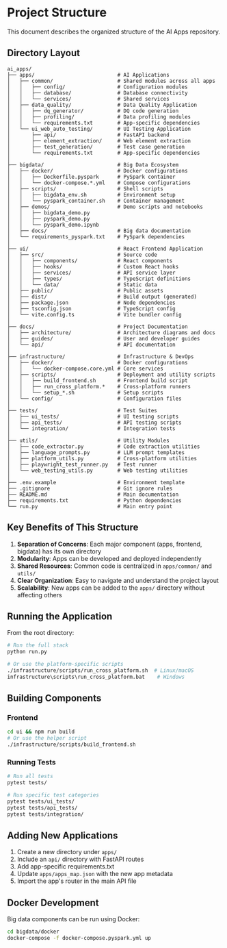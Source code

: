 # Project Structure

This document describes the organized structure of the AI Apps repository.

## Directory Layout

```
ai_apps/
├── apps/                           # AI Applications
│   ├── common/                     # Shared modules across all apps
│   │   ├── config/                 # Configuration modules
│   │   ├── database/               # Database connectivity
│   │   └── services/               # Shared services
│   ├── data_quality/               # Data Quality Application
│   │   ├── dq_generator/           # DQ code generation
│   │   ├── profiling/              # Data profiling modules
│   │   └── requirements.txt        # App-specific dependencies
│   └── ui_web_auto_testing/        # UI Testing Application
│       ├── api/                    # FastAPI backend
│       ├── element_extraction/     # Web element extraction
│       ├── test_generation/        # Test case generation
│       └── requirements.txt        # App-specific dependencies
│
├── bigdata/                        # Big Data Ecosystem
│   ├── docker/                     # Docker configurations
│   │   ├── Dockerfile.pyspark      # PySpark container
│   │   └── docker-compose.*.yml    # Compose configurations
│   ├── scripts/                    # Shell scripts
│   │   ├── bigdata_env.sh          # Environment setup
│   │   └── pyspark_container.sh    # Container management
│   ├── demos/                      # Demo scripts and notebooks
│   │   ├── bigdata_demo.py
│   │   ├── pyspark_demo.py
│   │   └── pyspark_demo.ipynb
│   ├── docs/                       # Big data documentation
│   └── requirements_pyspark.txt    # PySpark dependencies
│
├── ui/                             # React Frontend Application
│   ├── src/                        # Source code
│   │   ├── components/             # React components
│   │   ├── hooks/                  # Custom React hooks
│   │   ├── services/               # API service layer
│   │   ├── types/                  # TypeScript definitions
│   │   └── data/                   # Static data
│   ├── public/                     # Public assets
│   ├── dist/                       # Build output (generated)
│   ├── package.json                # Node dependencies
│   ├── tsconfig.json               # TypeScript config
│   └── vite.config.ts              # Vite bundler config
│
├── docs/                           # Project Documentation
│   ├── architecture/               # Architecture diagrams and docs
│   ├── guides/                     # User and developer guides
│   └── api/                        # API documentation
│
├── infrastructure/                 # Infrastructure & DevOps
│   ├── docker/                     # Docker configurations
│   │   └── docker-compose.core.yml # Core services
│   ├── scripts/                    # Deployment and utility scripts
│   │   ├── build_frontend.sh       # Frontend build script
│   │   ├── run_cross_platform.*    # Cross-platform runners
│   │   └── setup_*.sh              # Setup scripts
│   └── config/                     # Configuration files
│
├── tests/                          # Test Suites
│   ├── ui_tests/                   # UI testing scripts
│   ├── api_tests/                  # API testing scripts
│   └── integration/                # Integration tests
│
├── utils/                          # Utility Modules
│   ├── code_extractor.py           # Code extraction utilities
│   ├── language_prompts.py         # LLM prompt templates
│   ├── platform_utils.py           # Cross-platform utilities
│   ├── playwright_test_runner.py   # Test runner
│   └── web_testing_utils.py        # Web testing utilities
│
├── .env.example                    # Environment template
├── .gitignore                      # Git ignore rules
├── README.md                       # Main documentation
├── requirements.txt                # Python dependencies
└── run.py                          # Main entry point
```

## Key Benefits of This Structure

1. **Separation of Concerns**: Each major component (apps, frontend, bigdata) has its own directory
2. **Modularity**: Apps can be developed and deployed independently
3. **Shared Resources**: Common code is centralized in `apps/common/` and `utils/`
4. **Clear Organization**: Easy to navigate and understand the project layout
5. **Scalability**: New apps can be added to the `apps/` directory without affecting others

## Running the Application

From the root directory:

```bash
# Run the full stack
python run.py

# Or use the platform-specific scripts
./infrastructure/scripts/run_cross_platform.sh  # Linux/macOS
infrastructure\scripts\run_cross_platform.bat    # Windows
```

## Building Components

### Frontend
```bash
cd ui && npm run build
# Or use the helper script
./infrastructure/scripts/build_frontend.sh
```

### Running Tests
```bash
# Run all tests
pytest tests/

# Run specific test categories
pytest tests/ui_tests/
pytest tests/api_tests/
pytest tests/integration/
```

## Adding New Applications

1. Create a new directory under `apps/`
2. Include an `api/` directory with FastAPI routes
3. Add app-specific requirements.txt
4. Update `apps/apps_map.json` with the new app metadata
5. Import the app's router in the main API file

## Docker Development

Big data components can be run using Docker:

```bash
cd bigdata/docker
docker-compose -f docker-compose.pyspark.yml up
```